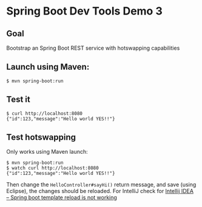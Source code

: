 # Spring Boot Dev Tools Demo 3

## Goal 
Bootstrap an Spring Boot REST service with hotswapping capabilities 

## Launch using Maven:

`$ mvn spring-boot:run`

## Test it
```
$ curl http://localhost:8080
{"id":123,"message":"Hello world YES!!"}
```

## Test hotswapping
Only works using Maven launch:

```
$ mvn spring-boot:run 
$ watch curl http://localhost:8080
{"id":123,"message":"Hello world YES!!"}
```

Then change the `HelloController#sayHi()` return message, and save (using Eclipse), the changes should be reloaded. For IntelliJ check for [Intellij IDEA – Spring boot template reload is not working](https://www.mkyong.com/spring-boot/intellij-idea-spring-boot-template-reload-is-not-working/)
